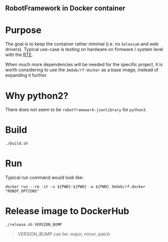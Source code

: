 RobotFramework in Docker  container
-----------------------------------

# Purpose

The goal is to keep the container rather minimal (i.e. no `Selenium` and web
drivers). Typical use-case is testing on hardware on firmware / system level
with the [RTE](http://3mdeb.com/rte/).

When much more dependencies will be needed for the specific project, it is
worth considering to use the `3mdeb/rf-docker` as a base image, instead of
expanding it further.

# Why python2?

There does not seem to be `robotframework-jsonlibrary` for `python3`.

# Build

```
./build.sh
```

# Run

Typical run command would look like:

```
docker run --rm -it -v ${PWD}:${PWD} -w ${PWD} 3mdeb/rf-docker "ROBOT_OPTIONS"
```

# Release image to DockerHub

```
./release.sh VERSION_BUMP
```

> VERSION_BUMP can be: major, minor, patch
